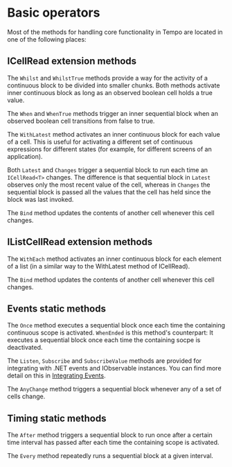 # Basic operators

Most of the methods for handling core functionality in Tempo are located in one of the following places:

## ICellRead extension methods

The `Whilst` and `WhilstTrue` methods provide a way for the activity of a continuous block to be divided into smaller chunks.
Both methods activate inner continuous block as long as an observed boolean cell holds a true value.

The `When` and `WhenTrue` methods trigger an inner sequential block when an observed boolean cell transitions
from false to true.

The `WithLatest` method activates an inner continuous block for each value of a cell. This is useful for activating a different
set of continuous expressions for different states (for example, for different screens of an application).

Both `Latest` and `Changes` trigger a sequential block to run each time an `ICellRead<T>` changes.
The difference is that sequential block in `Latest` observes only the most recent value of the cell,
whereas in `Changes` the sequential block is passed all the values that the cell has held since the block
was last invoked.

The `Bind` method updates the contents of another cell whenever this cell changes.

## IListCellRead extension methods

The `WithEach` method activates an inner continuous block for each element of a list (in a similar way to the
WithLatest method of ICellRead).

The `Bind` method updates the contents of another cell whenever this cell changes.

## Events static methods

The `Once` method executes a sequential block once each time the containing continuous scope is activated.
`WhenEnded` is this method's counterpart: It executes a sequential block once each time the containing socpe
is deactivated.

The `Listen`, `Subscribe` and `SubscribeValue` methods are provided for integrating with .NET events and
IObservable instances. You can find more detail on this in [Integrating Events](../integration/integrating-events.md).

The `AnyChange` method triggers a sequential block whenever any of a set of cells change.

## Timing static methods

The `After` method triggers a sequential block to run once after a certain time interval has passed after each time
the containing scope is activated.

The `Every` method repeatedly runs a sequential block at a given interval.

